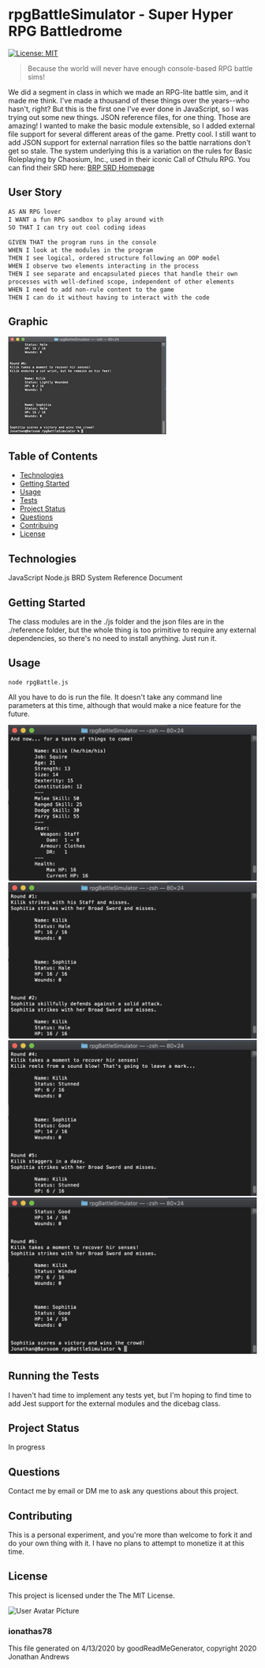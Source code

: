 # rpgBattleSimulator - Super Hyper RPG Battledrome
[![License: MIT](https://img.shields.io/badge/License-MIT-yellow.svg)](https://opensource.org/licenses/MIT)

> Because the world will never have enough console-based RPG battle sims!

We did a segment in class in which we made an RPG-lite battle sim, and it made me think. I've made a thousand of these things over the years--who hasn't, right? But this is the first one I've ever done in JavaScript, so I was trying out some new things. JSON reference files, for one thing. Those are amazing! I wanted to make the basic module extensible, so I added external file support for several different areas of the game. Pretty cool. I still want to add JSON support for external narration files so the battle narrations don't get so stale.
The system underlying this is a variation on the rules for Basic Roleplaying by Chaosium, Inc., used in their iconic Call of Cthulu RPG. You can find their SRD here: 
[BRP SRD Homepage](https://www.chaosium.com/brp-system-reference-document/)

## User Story

```
AS AN RPG lover
I WANT a fun RPG sandbox to play around with
SO THAT I can try out cool coding ideas
```

```
GIVEN THAT the program runs in the console
WHEN I look at the modules in the program
THEN I see logical, ordered structure following an OOP model
WHEN I observe two elements interacting in the process
THEN I see separate and encapsulated pieces that handle their own processes with well-defined scope, independent of other elements
WHEN I need to add non-rule content to the game
THEN I can do it without having to interact with the code
```

## Graphic
![Project Image 0](./images/rpgBattle_GIF.gif)

## Table of Contents
* [Technologies](#Technologies)
* [Getting Started](#Getting)
* [Usage](#Usage)
* [Tests](#Running)
* [Project Status](#Project)
* [Questions](#Questions)
* [Contribuing](#Contributing)
* [License](#License)


## Technologies
JavaScript
Node.js
BRD System Reference Document 


## Getting Started
The class modules are in the ./js folder and the json files are in the ./reference folder, but the whole thing is too primitive to require any external dependencies, so there's no need to install anything. Just run it.



## Usage
```
node rpgBattle.js
```

All you have to do is run the file. It doesn't take any command line parameters at this time, although that would make a nice feature for the future.

![Project Usage Image 0](./images/Opening_ScreenShot.jpg)
![Project Usage Image 1](./images/Program1_ScreenShot.jpg)
![Project Usage Image 2](./images/Program2_ScreenShot.jpg)
![Project Usage Image 3](./images/Ending_ScreenShot.jpg)


## Running the Tests
I haven't had time to implement any tests yet, but I'm hoping to find time to add Jest support for the external modules and the dicebag class.


## Project Status
In progress


## Questions
Contact me by email or DM me to ask any questions about this project.


## Contributing
This is a personal experiment, and you're more than welcome to fork it and do your own thing with it. I have no plans to attempt to monetize it at this time.

## License
This project is licensed under the The MIT License.


![User Avatar Picture](https://avatars1.githubusercontent.com/u/61706660?v=4)
### ionathas78

This file generated on 4/13/2020 by goodReadMeGenerator, copyright 2020 Jonathan Andrews
